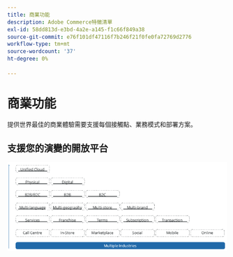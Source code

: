 ```yaml
---
title: 商業功能
description: Adobe Commerce特徵清單
exl-id: 58dd813d-e3bd-4a2e-a145-f1c66f849a38
source-git-commit: e76f101df47116f7b246f21f0fe0fa72769d2776
workflow-type: tm+mt
source-wordcount: '37'
ht-degree: 0%

---
```


# 商業功能

提供世界最佳的商業體驗需要支援每個接觸點、業務模式和部署方案。

## 支援您的演變的開放平台

![商業技術的價值](../../assets/playbooks/commerce-features.png)
